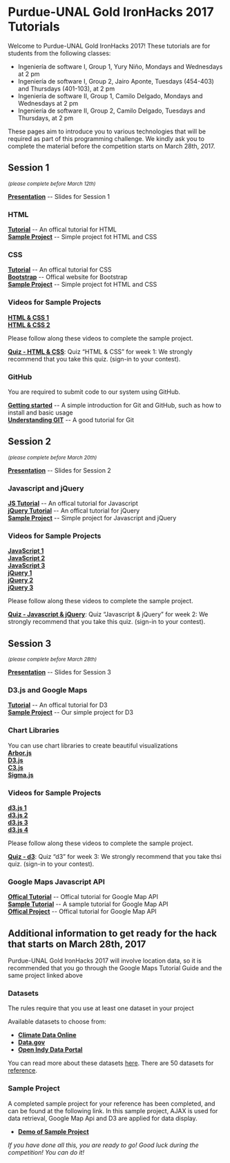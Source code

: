 # Purdue-UNAL Gold IronHacks 2017 Tutorials    

Welcome to Purdue-UNAL Gold IronHacks 2017! These tutorials are for students from the following classes: 
- Ingeniería de software I, Group 1, Yury Niño, Mondays and Wednesdays at 2 pm
- Ingeniería de software I, Group 2, Jairo Aponte, Tuesdays (454-403) and Thursdays (401-103), at 2 pm
- Ingeniería de software II, Group 1, Camilo Delgado, Mondays and Wednesdays at 2 pm
- Ingeniería de software II, Group 2, Camilo Delgado, Tuesdays and Thursdays, at 2 pm

These pages aim to introduce you to various technologies that will be required as part of this programming challenge. We kindly ask you to complete the material before the competition starts on March 28th, 2017. 

## Session 1 
<i><small>(please complete before March 12th)</small></i>

**[Presentation](https://drive.google.com/open?id=1sjZ7yVoA8M6EfXRO4h6GFP1okMIr7p5Lpackdnl8n3E)** -- Slides for Session 1
### HTML
**[Tutorial](http://www.w3schools.com/html)** -- An offical tutorial for HTML<br>
**[Sample Project](session1/html&css)** -- Simple project fot HTML and CSS<br>

### CSS
**[Tutorial](http://www.w3schools.com/css/)** -- An offical tutorial for CSS<br>
**[Bootstrap](http://getbootstrap.com/)** -- Offical website for Bootstrap<br>
**[Sample Project](session1/html&css)** -- Simple project fot HTML and CSS<br>

### Videos for Sample Projects
**[HTML & CSS 1](https://drive.google.com/open?id=0B-DRvJb6N3IiSXFMQkR1LVFvQTA)** <br>
**[HTML & CSS 2](https://drive.google.com/open?id=0B-DRvJb6N3IidUZDS0d5TVBnb1E)** <br>

Please follow along these videos to complete the sample project.


**[Quiz - HTML & CSS](http://www.ironhacks.com/quizzes)**: Quiz “HTML & CSS” for week 1: We strongly recommend that you take this quiz. (sign-in to your contest).<br>

### GitHub

You are required to submit code to our system using GitHub. <br>


**[Getting started](session1/Github/Github-Tutorial.md)** -- A simple introduction for Git and GitHub, such as how to install and basic usage<br>
**[Understanding GIT](https://www.atlassian.com/git/tutorials/what-is-git)** -- A good tutorial for Git

## Session 2 
<small><i>(please complete before March 20th)</i></small>

**[Presentation](https://drive.google.com/open?id=1xUv4yT7R2p2yTVoSPS5-doPx6DvBAZrDcvqupxrAHSI)** -- Slides for Session 2

### Javascript and jQuery
**[JS Tutorial](http://www.w3schools.com/js/)** -- An offical tutorial for Javascript<br>
**[jQuery Tutorial](http://www.w3schools.com/jquery/)** -- An offical tutorial for jQuery<br>
**[Sample Project](session2/)** -- Simple project for Javascript and jQuery<br>

### Videos for Sample Projects
**[JavaScript 1](https://drive.google.com/open?id=0B9-5urQe7fqLRWpzcl9ZQnN6VDQ)** <br>
**[JavaScript 2](https://drive.google.com/open?id=0B9-5urQe7fqLUnpNQ3BQcWdoR00)** <br>
**[JavaScript 3](https://drive.google.com/open?id=0B9-5urQe7fqLWVdaWlpxQUNUMG8)** <br>
**[jQuery 1](https://drive.google.com/open?id=0B9-5urQe7fqLSEZpSWFvdlR1aTA)** <br>
**[jQuery 2](https://drive.google.com/open?id=0B9-5urQe7fqLRW45aHdYZVZMQ1k)** <br>
**[jQuery 3](https://drive.google.com/open?id=0B9-5urQe7fqLT181QTBfMXRyUFk)** <br>

Please follow along these videos to complete the sample project.

**[Quiz - Javascript & jQuery](http://www.ironhacks.com/quizzes)**: Quiz “Javascript & jQuery” for week 2: We strongly recommend that you take this quiz. (sign-in to your contest).<br>

## Session 3 
<small><i>(please complete before March 28th)</i></small>

**[Presentation](https://drive.google.com/open?id=1lNHrUUyLdcfl8Mo5BYv1_XlG9UBxfwl_z0GNYqgRc0M)** -- Slides for Session 3

### D3.js and Google Maps
**[Tutorial](https://github.com/d3/d3/wiki)** -- An offical tutorial for D3<br> 
**[Sample Project](session3/D3_tutorial)** -- Our simple project for D3<br>


### Chart Libraries
You can use chart libraries to create beautiful visualizations <br>
**[Arbor.js](http://arborjs.org)** <br>
**[D3.js](http://d3js.org)**<br>
**[C3.js](http://c3js.org)**<br>
**[Sigma.js](http://sigmajs.org)**<br>

### Videos for Sample Projects
**[d3.js 1](https://drive.google.com/open?id=0B-DRvJb6N3IiLXZDSFR2ZHF5NFE)** <br> 
**[d3.js 2](https://drive.google.com/open?id=0B-DRvJb6N3IiYm5hclVxRk9pcEE)**<br> 
**[d3.js 3](https://drive.google.com/open?id=0B-DRvJb6N3Iic25BWkJ5eXpNb1E)** <br> 
**[d3.js 4](https://drive.google.com/open?id=0B-DRvJb6N3IiVno4eGZQNnItMnM)** <br> 

Please follow along these videos to complete the sample project. 

**[Quiz - d3](http://www.ironhacks.com/quizzes)**: Quiz “d3” for week 3: We strongly recommend that you take thsi quiz. (sign-in to your contest).<br>

### Google Maps Javascript API
**[Offical Tutorial](https://developers.google.com/maps/documentation/javascript/tutorial)** -- Offical tutorial for Google Map API<br>
**[Sample Tutorial](session3/GoogleMap/Google-Maps-Tutorial.md)** -- A sample tutorial for Google Map API <br>
**[Offical Project](https://developers.google.com/maps/documentation/javascript/earthquakes)** -- Offical tutorial for Google Map API<br>

## Additional information to get ready for the hack that starts on March 28th, 2017

Purdue-UNAL Gold IronHacks 2017 will involve location data, so it is recommended that you go through the Google Maps Tutorial Guide and the same project linked above

### Datasets

The rules require that you use at least one dataset in your project

Available datasets to choose from:
- **[Climate Data Online](https://www.ncdc.noaa.gov/cdo-web)**
- **[Data.gov](https://www.data.gov)**
- **[Open Indy Data Portal](http://data.indy.gov/)**

You can read more about these datasets [here](Datasets.md). There are 50 datasets for [reference](https://www.dropbox.com/s/tpi9q8u88otuc7k/Chicagohousingrental.docx?dl=0).


### Sample Project    

A completed sample project for your reference has been completed, and can be found at the following link. In this sample project, AJAX is used for data retrieval, Google Map Api and D3 are applied for data display. 

- **[Demo of Sample Project](http://rawgit.com/goldironhack/2017-Purdue-UNAL-IronHack-Tutorials/master/sample_project/2017-Purdue-UNAL-IronHacks-Tutorial-Project.html)**

<i>If you have done all this, you are ready to go! Good luck during the competition! You can do it! </i>
